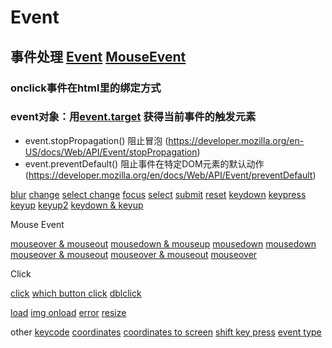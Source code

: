 # Event

## 事件处理 [Event](https://developer.mozilla.org/en-US/docs/Web/API/Event) [MouseEvent](https://developer.mozilla.org/en-US/docs/Web/API/MouseEvent)
### onclick事件在html里的绑定方式
### event对象：用[event.target](https://developer.mozilla.org/en-US/docs/Web/API/Event/target) 获得当前事件的触发元素

* event.stopPropagation() 阻止冒泡 (https://developer.mozilla.org/en-US/docs/Web/API/Event/stopPropagation)
* event.preventDefault() 阻止事件在特定DOM元素的默认动作 (https://developer.mozilla.org/en/docs/Web/API/Event/preventDefault)

[blur](https://jsbin.com/joneguy/edit?html)
[change](https://jsbin.com/cifufaq/edit?html,output)
[select change](https://jsbin.com/hesivoc/edit?html,output)
[focus](https://jsbin.com/hesivoc/1/edit?html,output)
[select](https://jsbin.com/yarako/edit?html,output)
[submit](https://jsbin.com/riwagul/edit?html,output)
[reset](https://jsbin.com/tuwevog/edit?html,output)
[keydown](https://jsbin.com/comenit/edit?html,output)
[keypress](https://jsbin.com/dohisaj/edit?html,output)
[keyup](https://jsbin.com/kubowax/edit?html,output)
[keyup2](https://jsbin.com/puyocap/edit?html,output)
[keydown & keyup](https://jsbin.com/bebatac/edit?html,output)

Mouse Event

[mouseover & mouseout](https://jsbin.com/webureb/edit?html,output)
[mousedown & mouseup](https://jsbin.com/zugexud/edit?html,output)
[mousedown](https://jsbin.com/xosunac/edit?html,output)
[mousedown](https://jsbin.com/denoxox/edit?html,output)
[mouseover & mouseout](https://jsbin.com/foxasif/edit?html,output)
[mouseover & mouseout](https://jsbin.com/tejucas/1/edit?html,output)
[mouseover](https://jsbin.com/quqasos/1/edit?html,output)

Click

[click](https://jsbin.com/cosuyoc/edit?html,output)
[which button click](https://jsbin.com/yesigit/edit?html,output)
[dblclick](https://jsbin.com/dihibeh/edit?html,output)

[load](https://jsbin.com/suzuxaf/edit?html,output)
[img onload](https://jsbin.com/vuqakuh/edit?html,output)
[error](https://jsbin.com/dukesoy/edit?html,output)
[resize](https://jsbin.com/gaquyix/edit?html,output)

other
[keycode](https://jsbin.com/wexebiq/edit?html,output)
[coordinates](https://jsbin.com/hoyetaj/edit?html,output)
[coordinates to screen](https://jsbin.com/camifin/edit?html,output)
[shift key press](https://jsbin.com/digizem/1/edit?html,output)
[event type](https://jsbin.com/dabiruy/edit?html,output)
